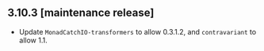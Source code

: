 3.10.3 [maintenance release]
------
* Update `MonadCatchIO-transformers` to allow 0.3.1.2, and `contravariant`
to allow 1.1.

